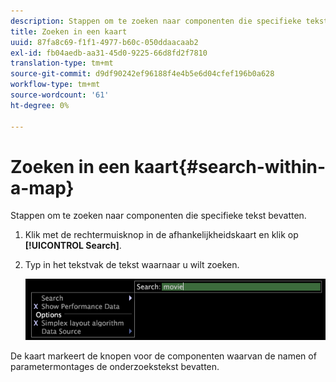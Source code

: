 ```yaml
---
description: Stappen om te zoeken naar componenten die specifieke tekst bevatten.
title: Zoeken in een kaart
uuid: 87fa8c69-f1f1-4977-b60c-050ddaacaab2
exl-id: fb04aedb-aa31-45d0-9225-66d8fd2f7810
translation-type: tm+mt
source-git-commit: d9df90242ef96188f4e4b5e6d04cfef196b0a628
workflow-type: tm+mt
source-wordcount: '61'
ht-degree: 0%

---
```


# Zoeken in een kaart{#search-within-a-map}

Stappen om te zoeken naar componenten die specifieke tekst bevatten.

1. Klik met de rechtermuisknop in de afhankelijkheidskaart en klik op **[!UICONTROL Search]**.
1. Typ in het tekstvak de tekst waarnaar u wilt zoeken.

   ![Stapinfo](assets/vis_DependencyMap_Search.png)

De kaart markeert de knopen voor de componenten waarvan de namen of parametermontages de onderzoekstekst bevatten.
